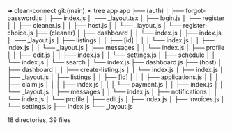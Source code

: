 ➜  clean-connect git:(main) ✗ tree app
app
├── (auth)
│   ├── forgot-password.js
│   ├── index.js
│   ├── _layout.tsx
│   ├── login.js
│   ├── register
│   │   ├── cleaner.js
│   │   ├── host.js
│   │   └── _layout.js
│   └── register-choice.js
├── (cleaner)
│   ├── dashboard
│   │   └── index.js
│   ├── index.js
│   ├── _layout.js
│   ├── listings
│   │   ├── [id]
│   │   │   └── index.js
│   │   ├── index.js
│   │   └── _layout.js
│   ├── messages
│   │   └── index.js
│   ├── profile
│   │   ├── edit.js
│   │   ├── index.js
│   │   └── settings.js
│   ├── schedule
│   │   └── index.js
│   └── search
│       └── index.js
├── dashboard.js
├── (host)
│   ├── dashboard
│   │   ├── create-listing.js
│   │   └── index.js
│   ├── index.js
│   ├── _layout.js
│   ├── listings
│   │   ├── [id]
│   │   │   ├── applications.js
│   │   │   ├── claim.js
│   │   │   ├── index.js
│   │   │   └── payment.js
│   │   ├── index.js
│   │   └── _layout.js
│   ├── messages
│   │   └── index.js
│   ├── notifications
│   │   └── index.js
│   └── profile
│       ├── edit.js
│       ├── index.js
│       ├── invoices.js
│       └── settings.js
├── index.js
└── _layout.js

18 directories, 39 files